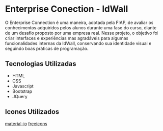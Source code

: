 # Enterprise Conection - IdWall

O Enterprise Connection é uma maneira, adotada pela FIAP, de avaliar os conhecimentos adquiridos pelos alunos durante uma fase do curso, diante de um desafio proposto por uma empresa real. Nesse projeto, o objetivo foi criar interfaces e experiências mas agradáveis para algumas funcionalidades internas da IdWall, conservando sua identidade visual e seguindo boas práticas de programação.

## Tecnologias Utilizadas 

- HTML 
- CSS
- Javascript
- Bootstrap
- JQuery

## Icones Utilizados

[material-io](https://fonts.google.com/icons?selected=Material+Icons)
[freeicons](https://freeicons.io/)

